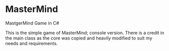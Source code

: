 # MasterMind
MastgerMind Game in C#

This is the simple game of MasterMind; console version.
There is a credit in the main class as the core was copied and heavily modified to suit my needs and requirements.
